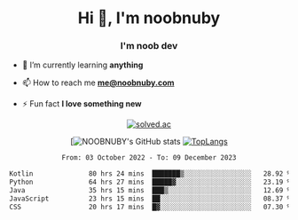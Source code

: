 <h1 align="center">Hi 👋, I'm noobnuby</h1>
<h3 align="center">I'm noob dev</h3>

- 🌱 I’m currently learning **anything**

- 📫 How to reach me **me@noobnuby.com**

- ⚡ Fun fact **I love something new**

<div align="center">
  
[![solved.ac](https://solvedac-cards-starcea.paring.moe/profile/noobnuby)](https://solved.ac/profile/noobnuby)

<div>
<div align="center">

[![NOOBNUBY's GitHub stats](https://github-readme-stats.vercel.app/api?username=NOOBNUBY&show_icons=true&theme=dark)
[![TopLangs](https://github-readme-stats.vercel.app/api/top-langs/?username=NOOBNUBY&layout=compact&theme=dark)](https://github.com/anuraghazra/github-readme-stats)

</div>

<!--START_SECTION:waka-->

```txt
From: 03 October 2022 - To: 09 December 2023

Kotlin              80 hrs 24 mins  ███████▒░░░░░░░░░░░░░░░░░   28.92 %
Python              64 hrs 27 mins  █████▓░░░░░░░░░░░░░░░░░░░   23.19 %
Java                35 hrs 15 mins  ███▒░░░░░░░░░░░░░░░░░░░░░   12.69 %
JavaScript          23 hrs 15 mins  ██░░░░░░░░░░░░░░░░░░░░░░░   08.37 %
CSS                 20 hrs 17 mins  █▓░░░░░░░░░░░░░░░░░░░░░░░   07.30 %
```

<!--END_SECTION:waka-->
